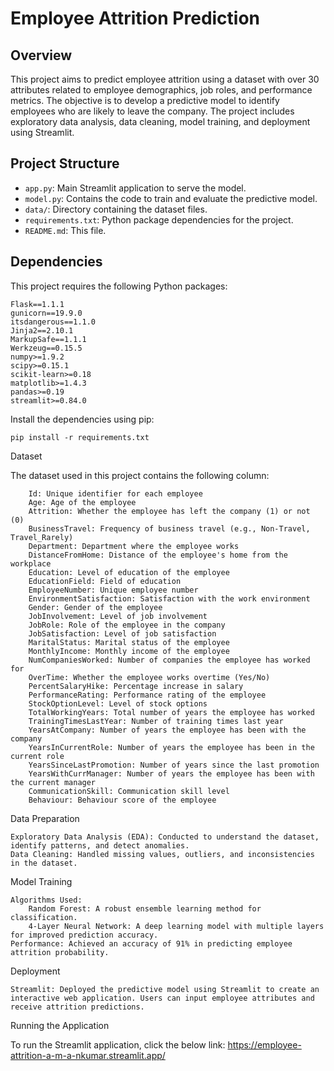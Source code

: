 # Employee Attrition Prediction

## Overview

This project aims to predict employee attrition using a dataset with over 30 attributes related to employee demographics, job roles, and performance metrics. The objective is to develop a predictive model to identify employees who are likely to leave the company. The project includes exploratory data analysis, data cleaning, model training, and deployment using Streamlit.

## Project Structure

- `app.py`: Main Streamlit application to serve the model.
- `model.py`: Contains the code to train and evaluate the predictive model.
- `data/`: Directory containing the dataset files.
- `requirements.txt`: Python package dependencies for the project.
- `README.md`: This file.

## Dependencies

This project requires the following Python packages:

```plaintext
Flask==1.1.1
gunicorn==19.9.0
itsdangerous==1.1.0
Jinja2==2.10.1
MarkupSafe==1.1.1
Werkzeug==0.15.5
numpy>=1.9.2
scipy>=0.15.1
scikit-learn>=0.18
matplotlib>=1.4.3
pandas>=0.19
streamlit>=0.84.0
```
Install the dependencies using pip:
```
pip install -r requirements.txt
```
Dataset

The dataset used in this project contains the following column:
```
    Id: Unique identifier for each employee
    Age: Age of the employee
    Attrition: Whether the employee has left the company (1) or not (0)
    BusinessTravel: Frequency of business travel (e.g., Non-Travel, Travel_Rarely)
    Department: Department where the employee works
    DistanceFromHome: Distance of the employee's home from the workplace
    Education: Level of education of the employee
    EducationField: Field of education
    EmployeeNumber: Unique employee number
    EnvironmentSatisfaction: Satisfaction with the work environment
    Gender: Gender of the employee
    JobInvolvement: Level of job involvement
    JobRole: Role of the employee in the company
    JobSatisfaction: Level of job satisfaction
    MaritalStatus: Marital status of the employee
    MonthlyIncome: Monthly income of the employee
    NumCompaniesWorked: Number of companies the employee has worked for
    OverTime: Whether the employee works overtime (Yes/No)
    PercentSalaryHike: Percentage increase in salary
    PerformanceRating: Performance rating of the employee
    StockOptionLevel: Level of stock options
    TotalWorkingYears: Total number of years the employee has worked
    TrainingTimesLastYear: Number of training times last year
    YearsAtCompany: Number of years the employee has been with the company
    YearsInCurrentRole: Number of years the employee has been in the current role
    YearsSinceLastPromotion: Number of years since the last promotion
    YearsWithCurrManager: Number of years the employee has been with the current manager
    CommunicationSkill: Communication skill level
    Behaviour: Behaviour score of the employee
```
Data Preparation

    Exploratory Data Analysis (EDA): Conducted to understand the dataset, identify patterns, and detect anomalies.
    Data Cleaning: Handled missing values, outliers, and inconsistencies in the dataset.

Model Training

    Algorithms Used:
        Random Forest: A robust ensemble learning method for classification.
        4-Layer Neural Network: A deep learning model with multiple layers for improved prediction accuracy.
    Performance: Achieved an accuracy of 91% in predicting employee attrition probability.

Deployment

    Streamlit: Deployed the predictive model using Streamlit to create an interactive web application. Users can input employee attributes and receive attrition predictions.

Running the Application

To run the Streamlit application, click the below link:
https://employee-attrition-a-m-a-nkumar.streamlit.app/
